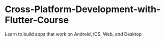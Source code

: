 # Cross-Platform-Development-with-Flutter-Course
Learn to build apps that work on Android, iOS, Web, and Desktop

